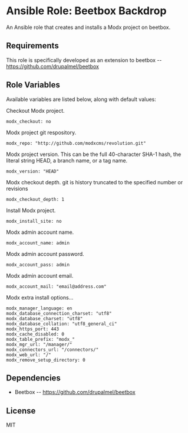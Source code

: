 # Ansible Role: Beetbox Backdrop

An Ansible role that creates and installs a Modx project on beetbox.

## Requirements

This role is specifically developed as an extension to beetbox -- https://github.com/drupalmel/beetbox

## Role Variables

Available variables are listed below, along with default values:

Checkout Modx project.

    modx_checkout: no
    
Modx project git respository.
    
    modx_repo: "http://github.com/modxcms/revolution.git"
    
Modx project version. This can be the full 40-character SHA-1 hash, the literal string HEAD, a branch name, or a tag name.
    
    modx_version: "HEAD"
    
Modx checkout depth. git is history truncated to the specified number or revisions
    
    modx_checkout_depth: 1

Install Modx project.

    modx_install_site: no
    
Modx admin account name.
    
    modx_account_name: admin
    
Modx admin account password.    
    
    modx_account_pass: admin
    
Modx admin account email.    
    
    modx_account_mail: "email@address.com"
    
Modx extra install options...    
    
    modx_manager_language: en
    modx_database_connection_charset: "utf8"
    modx_database_charset: "utf8"
    modx_database_collation: "utf8_general_ci"
    modx_https_port: 443
    modx_cache_disabled: 0
    modx_table_prefix: "modx_"
    modx_mgr_url: "/manager/"
    modx_connectors_url: "/connectors/"
    modx_web_url: "/"
    modx_remove_setup_directory: 0

## Dependencies

- Beetbox -- https://github.com/drupalmel/beetbox

## License

MIT
